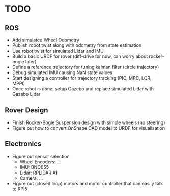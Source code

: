 # TODO

## ROS
- Add simulated Wheel Odometry
- Publish robot twist along with odometry from state estimation
- Use robot twist for simulated Lidar and IMU
- Build a basic URDF for rover (diff-drive for now, can worry about rocker-bogie later)
- Define a reference trajectory for tuning kalman filter (circle trajectory)
- Debug simulated IMU causing NaN state values
- Start designing a controller for trajectory tracking (PIC, MPC, LQR, MPPI)
- Once robot is done, setup Gazebo and replace simulated Lidar with Gazebo Lidar

## Rover Design
- Finish Rocker-Bogie Suspension design with simple wheels (no steering)
- Figure out how to convert OnShape CAD model to URDF for visualization

## Electronics
- Figure out sensor selection
  - Wheel Encoders: ...
  - IMU: BNO055
  - Lidar: RPLIDAR A1
  - Camera: ...
- Figure out (closed loop) motors and motor controller that can easily talk to RPI5